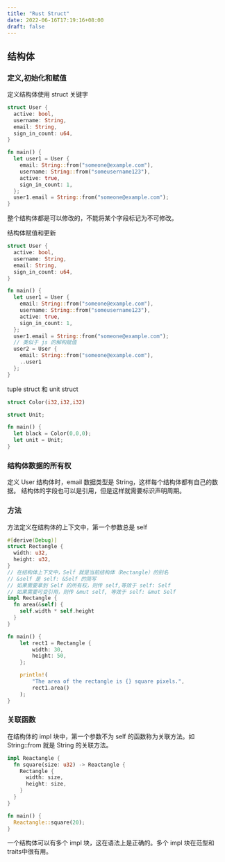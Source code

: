 ```yaml
---
title: "Rust Struct"
date: 2022-06-16T17:19:16+08:00
draft: false
---
```


## 结构体

### 定义,初始化和赋值

定义结构体使用 struct 关键字

```rust
struct User {
  active: bool,
  username: String,
  email: String,
  sign_in_count: u64,
}

fn main() {
  let user1 = User {
    email: String::from("someone@example.com"),
    username: String::from("someusername123"),
    active: true,
    sign_in_count: 1,
  };
  user1.email = String::from("someone@example.com");
}
```

整个结构体都是可以修改的，不能将某个字段标记为不可修改。

结构体赋值和更新

```rust
struct User {
  active: bool,
  username: String,
  email: String,
  sign_in_count: u64,
}

fn main() {
  let user1 = User {
    email: String::from("someone@example.com"),
    username: String::from("someusername123"),
    active: true,
    sign_in_count: 1,
  };
  user1.email = String::from("someone@example.com");
  // 类似于 js 的解构赋值
  user2 = User {
    email: String::from("someone@example.com"),
    ..user1
  };
}
```

tuple struct 和 unit struct

```rust
struct Color(i32,i32,i32)

struct Unit;

fn main() {
  let black = Color(0,0,0);
  let unit = Unit;
}
```

### 结构体数据的所有权

定义 User 结构体时，email 数据类型是 String，这样每个结构体都有自己的数据。
结构体的字段也可以是引用，但是这样就需要标识声明周期。

### 方法

方法定义在结构体的上下文中，第一个参数总是 self

```rust
#[derive(Debug)]
struct Rectangle {
  width: u32,
  height: u32,
}
// 在结构体上下文中，Self 就是当前结构体（Rectangle）的别名
// &self 是 self: &Self 的简写
// 如果需要拿到 Self 的所有权，则传 self,等效于 self: Self
// 如果需要可变引用，则传 &mut self, 等效于 self: &mut Self
impl Rectangle {
  fn area(&self) {
    self.width * self.height
  }
}

fn main() {
    let rect1 = Rectangle {
        width: 30,
        height: 50,
    };

    println!(
        "The area of the rectangle is {} square pixels.",
        rect1.area()
    );
}
```

### 关联函数

在结构体的 impl 块中，第一个参数不为 self 的函数称为关联方法。如 String::from 就是 String 的关联方法。

```rust
impl Reactangle {
  fn square(size: u32) -> Reactangle {
    Rectangle {
      width: size,
      height: size,
    }
  }
}

fn main() {
  Reactangle::square(20);
}
```

一个结构体可以有多个 impl 块，这在语法上是正确的。多个 impl 块在范型和traits中很有用。